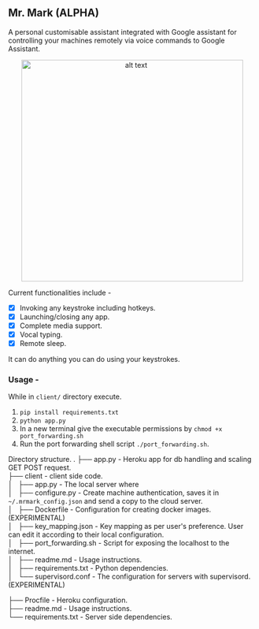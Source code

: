 ## Mr. Mark (ALPHA)
A personal customisable assistant integrated with Google assistant for controlling your machines remotely via voice commands to Google Assistant.

<div style="width:100%;text-align:center;">
<a href="https://youtu.be/fpcKOGSSiQc" target="_blank"><img src="https://raw.githubusercontent.com/markroxor/mrmark/master/client/thumb.png" width="450" alt="alt text"/></a>
</div>

Current functionalities include -
- [x] Invoking any keystroke including hotkeys.
- [x] Launching/closing any app.
- [x] Complete media support.
- [x] Vocal typing.
- [x] Remote sleep.

It can do anything you can do using your keystrokes.


### Usage - 
While in `client/` directory execute.
1. `pip install requirements.txt`
2. `python app.py`
3. In a new terminal give the executable permissions by `chmod +x port_forwarding.sh`
4. Run the port forwarding shell script `./port_forwarding.sh`.


Directory structure.
.
├── app.py - Heroku app for db handling and scaling GET POST request.  
├── client - client side code.  
│   ├── app.py - The local server where  
│   ├── configure.py - Create machine authentication, saves it in `~/.mrmark_config.json` and send a copy to the cloud server.  
│   ├── Dockerfile - Configuration for creating docker images. (EXPERIMENTAL)  
│   ├── key_mapping.json - Key mapping as per user's preference. User can edit it according to their local configuration.  
│   ├── port_forwarding.sh - Script for exposing the localhost to the internet.  
│   ├── readme.md - Usage instructions.  
│   ├── requirements.txt - Python dependencies.  
│   └── supervisord.conf - The configuration for servers with supervisord. (EXPERIMENTAL)  
  
├── Procfile - Heroku configuration.  
├── readme.md - Usage instructions.  
└── requirements.txt - Server side dependencies.  
